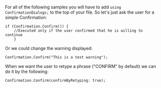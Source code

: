 For all of the following samples you will have to add ```using ConfirmationDialogs;``` to the top of your file.
So let's just ask the user for a simple Confirmation:

```
if (Confirmation.Confirm()) {
	//Executed only if the user confirmed that he is willing to continue
	}
```

Or we could change the warning displayed:

```
Confirmation.Confirm("This is a test warning");
```

When we want the user to retype a phrase ("CONFIRM" by default) we can do it by the following:

```
Confirmation.Confirm(confirmByRetyping: true);
```
